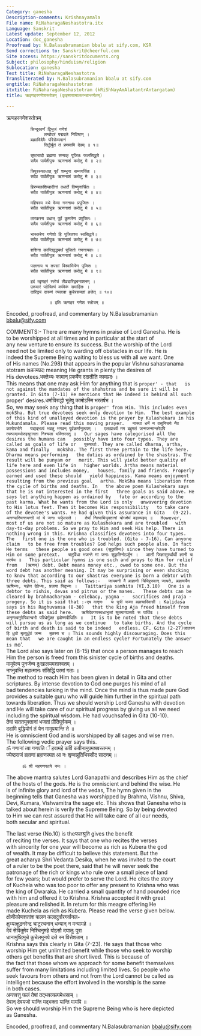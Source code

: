 ```yaml
---
Category: ganesha
Description-comments: Krishnayamala
File name: RiNaharagaNeshastotra.itx
Language: Sanskrit
Latest update: September 12, 2012
Location: doc_ganesha
Proofread by: N.Balasubramanian bbalu at sify.com, KSR
Send corrections to: Sanskrit@cheerful.com
Site access: https://sanskritdocuments.org
Subject: philosophy/hinduism/religion
Sublocation: ganesha
Text title: RiNaharagaNeshastotra
Transliterated by: N.Balasubramanian bbalu at sify.com
engtitle: RiNaharagaNeshastotram
itxtitle: RiNaharagaNeshastotram (kRiShNayAmAlatantrAntargatam)
title: ऋइणहरगणेशस्तोत्रम् (कृइष्णयामालतन्त्रान्तर्गतम्)

---
```

  
 ऋणहरगणेशस्तोत्रम्   
  
             सिन्दूरवर्णं द्विभुजं गणेशं  
                  लम्बोदरं पद्मदले निविष्टम् ।  
             ब्रह्मादिदेवैः परिसेव्यमानं  
                  सिद्धैर्युतं तं प्रणमामि देवम् ॥ १॥  
  
             सृष्ट्यादौ ब्रह्मणा सम्यक् पूजितः फलसिद्धये ।  
             सदैव पार्वतीपुत्रः ऋणनाशं करोतु मे ॥ २॥  
  
             त्रिपुरस्यवधात् पूर्वं शम्भुना सम्यगर्चितः ।  
             सदैव पार्वतीपुत्रः ऋणनाशं करोतु मे ॥ ३॥  
  
             हिरण्यकशिप्वादीनां वधार्ते विष्णुनार्चितः ।  
             सदैव पार्वतीपुत्रः ऋणनाशं करोतु मे ॥ ४॥  
  
             महिषस्य वधे देव्या गणनाथः प्रपूजितः ।  
             सदैव पार्वतीपुत्रः ऋणनाशं करोतु मे ॥ ५॥  
  
             तारकस्य वधात् पूर्वं कुमारेण प्रपूजितः ।  
             सदैव पार्वतीपुत्रः ऋणनाशं करोतु मे ॥ ६॥  
  
             भास्करेण गणेशो हि पूजितश्च स्वसिद्धये।  
             सदैव पार्वतीपुत्रः ऋणनाशं करोतु मे ॥ ७॥  
  
             शशिना कान्तिवृद्ध्यर्थं पूजितो गणनायकः ।  
             सदैव पार्वतीपुत्रः ऋणनाशं करोतु मे ॥ ८॥  
  
             पालनाय च तपसां विश्वामित्रेण पूजितः ।  
             सदैव पार्वतीपुत्रः ऋणनाशं करोतु मे ॥ ९॥  
  
             इदं त्वृणहरं स्तोत्रं तीव्रदारिद्र्यनाशनम् ।  
             एकवारं पठेन्नित्यं वर्षमेकं समाहितः ।  
             दारिद्र्यं दारुणं त्यक्त्वा कुबेरसमतां व्रजेत् ॥ १०॥  
  
                    ॥ इति ऋणहर गणेश स्तोत्रम् ॥  
  
  
Encoded, proofread, and commentary by N.Balasubramanian bbalu@sify.com  
  
  
   
COMMENTS:- There are many hymns in praise of Lord Ganesha. He is  
to be worshipped at all times and in particular at the start of  
any new venture to ensure its success. But the worship of the Lord  
need not be limited only to warding off obstacles in our life. He is  
indeed the Supreme Being waiting to bless us with all we want. One  
of His names (No.298) that appears in the popular Vishnu sahasranama  
stotram isकामप्रदः meaning He grants in plenty the desires of  
His devotees.भक्तेभ्यः कामान् प्रकर्षेण ददातीति कामप्रदः ।  
This means that one may ask Him for anything that is `proper' - that  
is not against the mandates of the shahstras and be sure it will be  
granted. In Gita (7-11) He mentions that He indeed is behind all such  
`proper' desires.धर्माविरुद्धो भूतेषु कामोऽस्मि भरतर्षभ ।  
So, we may seek any thing that is `proper' from Him. This includes even  
mokSha. But true devotees seek only devotion to Him.  The best example  
of this kind of unalloyed devotion is the prayer by Kulashekara in his  
Mukundamala. Please read this moving prayer.  
    नास्था धर्मे न वसुनिचये नैव कामोपभोगे  
         यद्यद्भव्यं भवतु भगवन् पूर्वकर्मानुरूपम् ।  
    एतत्प्रार्थ्यं मम बहुमतं जन्मजन्मान्तरेऽपि  
         त्वत्पादाम्भोरुहयुगगता निश्चला भक्तिरस्तु ॥  
Our sages have categorised all the desires the humans can  
possibly have into four types. They are called as goals of life or  
पुरुषार्थाः. They are called dharma, artha, kama and finally  
mokSha. The first three pertain to the life here. Dharma means performing  
the duties as ordained by the shastras. The result will be punyam or  
merit. This will yield better quality of life here and even life in  
higher worlds. Artha means material possessions and includes money,  
houses, family and friends. Properly earned and used these should  
yield happiness. Kama means enjoyment resulting from the previous goal  
artha. MokSha means liberation from the cycle of births and deaths. In  
the above poem Kulashekara says that he is not interested in the first  
three goals as said above. He says let anything happen as ordained by  
fate or according to the past karma. What he wants from the Lord is only  
unwavering devotion to His lotus feet. Then it becomes His responsibility  
to take care of the devotee's wants. He had given this assurance in Gita  
(9-22).  
     अनन्याश्चिन्तयन्तो मां ये जनाः पर्युपासते ।  
     तेषां नित्याभियुक्तानां योगक्षेमं वहाम्यहम् ॥  
However, most of us are not so mature as Kulashekara and are troubled  
with day-to-day problems. So we pray to Him and seek His help. There is  
nothing wrong in this. Krishna classifies devotees into four types. The  
first one is the one who is troubled. (Gita - 7-16). Can anyone claim  
to be free from troubles? God helps such people also. In fact He terms  
these people as good ones (सुकृतिनः) since they have turned to  
Him on some pretext.  
     चतुर्विधा भजन्ते मां जनाः सुकृतिनोऽर्जुन ।  
     आर्तो जिज्ञासुरर्थार्थी ज्ञानी च भरर्षभ ॥  
This particular hymns is one such and prays to Him for relief from  
(ऋणम्) debt. Debt means money etc., owed to some one. But the  
word debt has another meaning. It may be surprising or even shocking  
to know that according to our shastras everyone is born a debtor with  
three debts. This said as follows:-  
     जायमनो वै ब्राह्मणो त्रिभिरृणवान् जायते, ब्रह्मचर्येण  
     ऋषिभ्यः, यज्ञेन देवेभ्यः, प्रजया पितृभ्यः ।  
                          Taittariya samhita (VI.3.10)  
One is a debtor to rishis, devas and pitrus or the manes.  
These debts can be cleared by brahmacharyam - celebacy, yagna -  
sacrifices and praja - progeny. So it is said that :-एष वानृणः  
यः पुत्री यज्वा ब्रह्मचारिवासी । Kalidasa says in his Raghuvamsa (8-30)  
that the king Aja freed himself from these debts as said here.  
     ऋषिदेवगणस्वधाभुजां श्रुतयागप्रसवैः स पार्थिवः ।  
     अनृणत्वमुपेयिवान्बभौ परिधेर्मुक्त इवोष्णदीधितिः ॥  
It is to be noted that these debts will pursue us as long as we continue  
to take births. And the cycle of birth and death is said to be indeed  
endless. CF. Gita (2-27)जातस्य हि ध्रुवो मृत्युर्ध्रुवं जन्म  
मृतस्य च । This sounds highly discouraging. Does this mean that  
we are caught in an endless cycle? Fortunately the answer is `no'.  
The Lord also says later on (8-15) that once a person manages to reach  
Him the person is freed from this sinister cycle of births and deaths.  
     मामुपेत्य पुनर्जन्म दुःखालयमशाश्वतम् ।  
     नाप्नुवन्ति महात्मानः संसिद्धिं परमां गताः ॥  
The method to reach Him has been given in detail in Gita and other  
scriptures.  By intense devotion to God one purges his mind of all  
bad tendencies lurking in the mind. Once the mind is thus made pure God  
provides a suitable guru who will guide him further in the spiritual path  
towards liberation. Thus we should worship Lord Ganesha with devotion  
and He will take care of our spiritual progress by giving us all we need  
including the spiritual wisdom.  He had vouchsafed in Gita (10-10).  
     तेषां सततयुक्तानां भजतां प्रीतिपूर्वकम् ।  
     ददामि बुद्धियोगं तं येन मामुपयान्ति ते ॥  
He is omniscient God and is worshipped by all sages and wise men.  
The following vedic prayer says this.  
     ॐ गणानां त्वा गणपति ँ हवामहे कविं कवीनामुपमश्रवस्तमम् ।  
     ज्येष्ठराजं ब्रह्मणां ब्रह्मणस्पत आ नः शृण्वन्नूतिभिस्सीद सादनम् ॥  
  
          ॐ श्री महगणपतये नमः ।  
The above mantra salutes Lord Ganapathi and describes Him as the chief  
of the hosts of the gods. He is the omniscient and behind the wise. He  
is of infinite glory and lord of the vedas, The hymn given in the  
beginning tells that Ganesha was worshipped by Brahma, Vishnu, Shiva,  
Devi, Kumara, Vishvamitra the sage etc. This shows that Ganesha who is  
talked about herein is verily the Supreme Being. So by being devoted  
to Him we can rest assured that He will take care of all our needs,  
both secular and spiritual.  
  
The last verse (No.10) is theफलश्रुति gives the benefit  
of reciting the verses.  It says that one who recites the verses  
with sincerity for one year will become as rich as Kubera the god  
of wealth. It may be difficult to believe this statement. But the  
great acharya Shri Vedanta Desika, when he was invited to the court  
of a ruler to be the poet there, said that he will never seek the  
patronage of the rich or kings who rule over a small piece of land  
for few years; but would prefer to serve the Lord. He cites the story  
of Kuchela who was too poor to offer any present to Krishna who was  
the king of Dwaraka. He carried a small quantity of hand pounded rice  
with him and offered it to Krishna. Krishna accepted it with great  
pleasure and relished it.  In return for this meagre offering He  
made Kuchela as rich as Kubera.  Please read the verse given below.  
    क्षोणीकोणशतांश पालन कलादुर्वारगर्वानल-  
         क्षुभ्यत्क्षुद्रनरेन्द्र चाटुरचनान् धन्यान् न मन्यामहे ।  
    देवं सेवितुमेव निश्चिनुमहे योऽसौ दयालुः पुरा  
         धानामुष्टिमुचे कुचेलमुनये दत्ते स्म वित्तेशताम् ॥  
Krishna says this clearly in Gita (7-23). He says that those who  
worship Him get unlimited benefit while those who seek to worship  
others get benefits that are short lived. This is because of  
the fact that those whom we approach for some benefit themselves  
suffer from many limitations including limited lives. So people who  
seek favours from others and not from the Lord cannot be called as  
intelligent because the effort involved in the worship is the same  
in both cases.  
    अन्तवत्तु फलं तेषां तद्भवत्यल्पमेधसाम् ।  
    देवान् देवयजो यान्ति मद्भक्ता यान्ति मामपि ॥  
So we should worship Him the Supreme Being who is here depicted  
as Ganesha.  
  
  
  
  
Encoded, proofread, and commentary N.Balasubramanian bbalu@sify.com  
  
